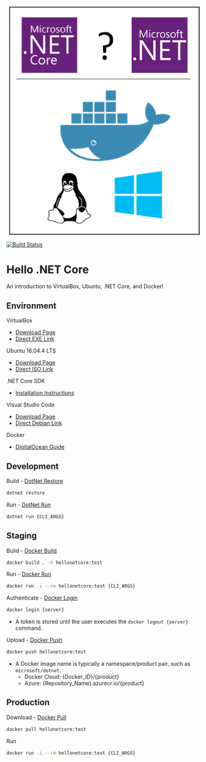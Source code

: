 <p align="center">
  <img src="https://raw.githubusercontent.com/crichmond1989/hellonetcore/master/dotnetcoredocker.png" />
</p>

[![Build Status](https://api.travis-ci.org/crichmond1989/hellonetcore.png?branch=master)](https://api.travis-ci.org/crichmond1989/hellonetcore.png)

# Hello .NET Core

An introduction to VirtualBox, Ubuntu, .NET Core, and Docker!

## Environment
VirtualBox
* [Download Page](https://www.virtualbox.org/wiki/Downloads)
* [Direct EXE Link](https://download.virtualbox.org/virtualbox/5.2.8/VirtualBox-5.2.8-121009-Win.exe)

Ubuntu 16.04.4 LTS
* [Download Page](https://www.ubuntu.com/download/desktop)
* [Direct ISO Link](https://www.ubuntu.com/download/desktop/thank-you?country=US&version=16.04.4&architecture=amd64)

.NET Core SDK
* [Installation Instructions](https://www.microsoft.com/net/download/linux-package-manager/ubuntu16-04/sdk-current)

Visual Studio Code
* [Download Page](https://code.visualstudio.com/Download)
* [Direct Debian Link](https://code.visualstudio.com/docs/?dv=linux64_deb)

Docker
* [DigitalOcean Guide](https://www.digitalocean.com/community/tutorials/how-to-install-and-use-docker-on-ubuntu-16-04)

## Development
Build - [DotNet Restore](https://docs.microsoft.com/en-us/dotnet/core/tools/dotnet-restore?tabs=netcore2x)
```bash
dotnet restore
```

Run - [DotNet Run](https://docs.microsoft.com/en-us/dotnet/core/tools/dotnet-run?tabs=netcore2x)
```bash
dotnet run {CLI_ARGS}
```

## Staging
Build - [Docker Build](https://docs.docker.com/engine/reference/commandline/build/)
```bash
docker build . -t hellonetcore:test
```

Run - [Docker Run](https://docs.docker.com/engine/reference/commandline/run/)
```bash
docker run -i --rm hellonetcore:test {CLI_ARGS}
```

Authenticate - [Docker Login](https://docs.docker.com/engine/reference/commandline/login/)
```bash
docker login {server}
```
* A token is stored until the user executes the `docker logout {server}` command.

Upload - [Docker Push](https://docs.docker.com/engine/reference/commandline/push/)
```bash
docker push hellonetcore:test
```
* A Docker image name is typically a namespace/product pair, such as `microsoft/dotnet`.
  * Docker Cloud: {Docker_ID}/{product}
  * Azure: {Repository_Name}.azurecr.io/{product}

## Production
Download - [Docker Pull](https://docs.docker.com/engine/reference/commandline/pull/)
```bash
docker pull hellonetcore:test
```

Run
```bash
docker run -i --rm hellonetcore:test {CLI_ARGS}
```
